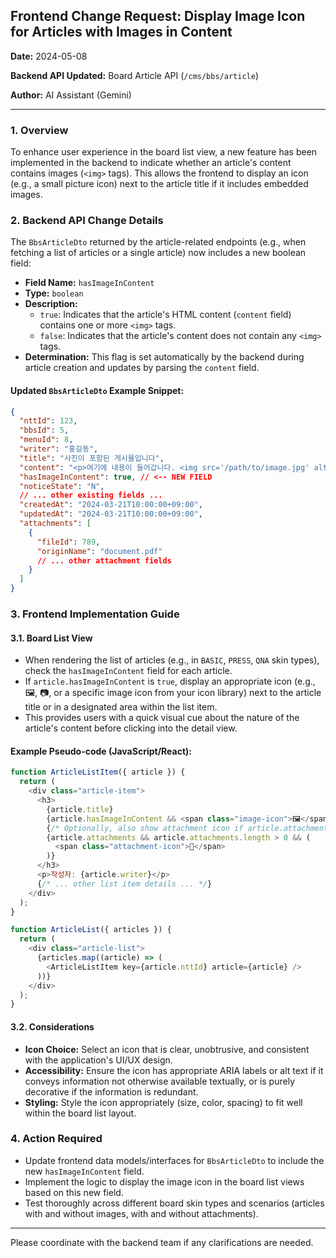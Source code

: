 ## Frontend Change Request: Display Image Icon for Articles with Images in Content

**Date:** 2024-05-08

**Backend API Updated:** Board Article API (`/cms/bbs/article`)

**Author:** AI Assistant (Gemini)

---

### 1. Overview

To enhance user experience in the board list view, a new feature has been implemented in the backend to indicate whether an article's content contains images (`<img>` tags). This allows the frontend to display an icon (e.g., a small picture icon) next to the article title if it includes embedded images.

### 2. Backend API Change Details

The `BbsArticleDto` returned by the article-related endpoints (e.g., when fetching a list of articles or a single article) now includes a new boolean field:

- **Field Name:** `hasImageInContent`
- **Type:** `boolean`
- **Description:**
  - `true`: Indicates that the article's HTML content (`content` field) contains one or more `<img>` tags.
  - `false`: Indicates that the article's content does not contain any `<img>` tags.
- **Determination:** This flag is set automatically by the backend during article creation and updates by parsing the `content` field.

#### Updated `BbsArticleDto` Example Snippet:

```json
{
  "nttId": 123,
  "bbsId": 5,
  "menuId": 8,
  "writer": "홍길동",
  "title": "사진이 포함된 게시물입니다",
  "content": "<p>여기에 내용이 들어갑니다. <img src='/path/to/image.jpg' alt='예시 이미지'></p>",
  "hasImageInContent": true, // <-- NEW FIELD
  "noticeState": "N",
  // ... other existing fields ...
  "createdAt": "2024-03-21T10:00:00+09:00",
  "updatedAt": "2024-03-21T10:00:00+09:00",
  "attachments": [
    {
      "fileId": 789,
      "originName": "document.pdf"
      // ... other attachment fields
    }
  ]
}
```

### 3. Frontend Implementation Guide

#### 3.1. Board List View

- When rendering the list of articles (e.g., in `BASIC`, `PRESS`, `QNA` skin types), check the `hasImageInContent` field for each article.
- If `article.hasImageInContent` is `true`, display an appropriate icon (e.g., 🖼️, 📷, or a specific image icon from your icon library) next to the article title or in a designated area within the list item.
- This provides users with a quick visual cue about the nature of the article's content before clicking into the detail view.

#### Example Pseudo-code (JavaScript/React):

```javascript
function ArticleListItem({ article }) {
  return (
    <div class="article-item">
      <h3>
        {article.title}
        {article.hasImageInContent && <span class="image-icon">🖼️</span>}
        {/* Optionally, also show attachment icon if article.attachments.length > 0 */}
        {article.attachments && article.attachments.length > 0 && (
          <span class="attachment-icon">📎</span>
        )}
      </h3>
      <p>작성자: {article.writer}</p>
      {/* ... other list item details ... */}
    </div>
  );
}

function ArticleList({ articles }) {
  return (
    <div class="article-list">
      {articles.map((article) => (
        <ArticleListItem key={article.nttId} article={article} />
      ))}
    </div>
  );
}
```

#### 3.2. Considerations

- **Icon Choice:** Select an icon that is clear, unobtrusive, and consistent with the application's UI/UX design.
- **Accessibility:** Ensure the icon has appropriate ARIA labels or alt text if it conveys information not otherwise available textually, or is purely decorative if the information is redundant.
- **Styling:** Style the icon appropriately (size, color, spacing) to fit well within the board list layout.

### 4. Action Required

- Update frontend data models/interfaces for `BbsArticleDto` to include the new `hasImageInContent` field.
- Implement the logic to display the image icon in the board list views based on this new field.
- Test thoroughly across different board skin types and scenarios (articles with and without images, with and without attachments).

---

Please coordinate with the backend team if any clarifications are needed.
